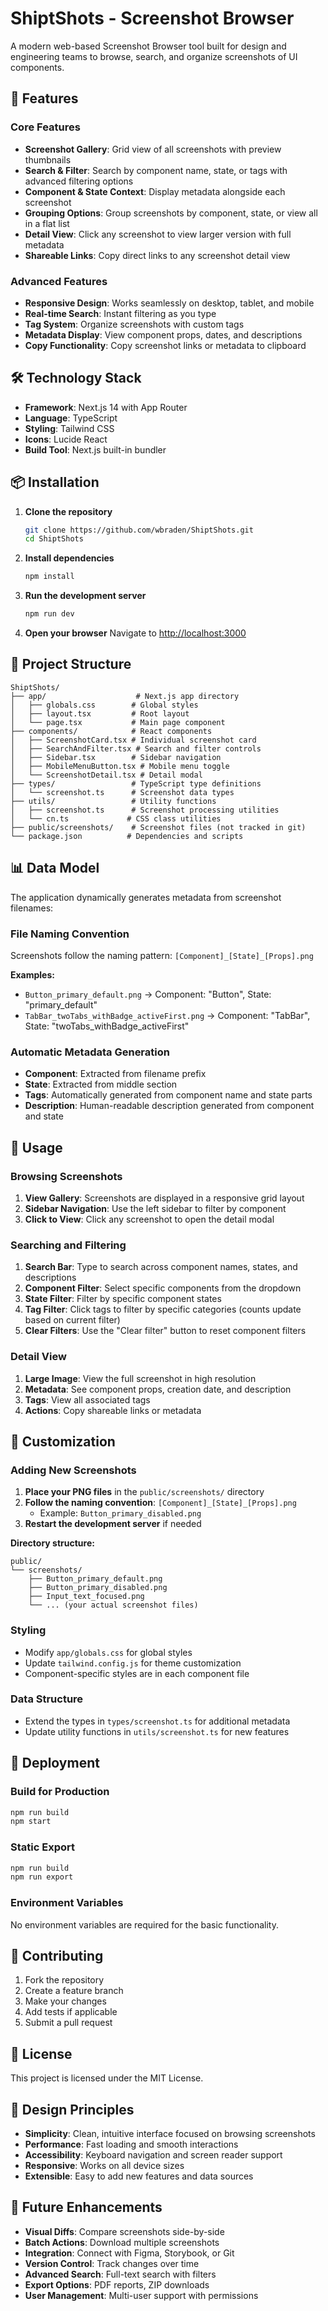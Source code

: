 # ShiptShots - Screenshot Browser

A modern web-based Screenshot Browser tool built for design and engineering teams to browse, search, and organize screenshots of UI components.

## 🚀 Features

### Core Features
- **Screenshot Gallery**: Grid view of all screenshots with preview thumbnails
- **Search & Filter**: Search by component name, state, or tags with advanced filtering options
- **Component & State Context**: Display metadata alongside each screenshot
- **Grouping Options**: Group screenshots by component, state, or view all in a flat list
- **Detail View**: Click any screenshot to view larger version with full metadata
- **Shareable Links**: Copy direct links to any screenshot detail view

### Advanced Features
- **Responsive Design**: Works seamlessly on desktop, tablet, and mobile
- **Real-time Search**: Instant filtering as you type
- **Tag System**: Organize screenshots with custom tags
- **Metadata Display**: View component props, dates, and descriptions
- **Copy Functionality**: Copy screenshot links or metadata to clipboard

## 🛠️ Technology Stack

- **Framework**: Next.js 14 with App Router
- **Language**: TypeScript
- **Styling**: Tailwind CSS
- **Icons**: Lucide React
- **Build Tool**: Next.js built-in bundler

## 📦 Installation

1. **Clone the repository**
   ```bash
   git clone https://github.com/wbraden/ShiptShots.git
   cd ShiptShots
   ```

2. **Install dependencies**
   ```bash
   npm install
   ```

3. **Run the development server**
   ```bash
   npm run dev
   ```

4. **Open your browser**
   Navigate to [http://localhost:3000](http://localhost:3000)

## 📁 Project Structure

```
ShiptShots/
├── app/                    # Next.js app directory
│   ├── globals.css        # Global styles
│   ├── layout.tsx         # Root layout
│   └── page.tsx           # Main page component
├── components/            # React components
│   ├── ScreenshotCard.tsx # Individual screenshot card
│   ├── SearchAndFilter.tsx # Search and filter controls
│   ├── Sidebar.tsx        # Sidebar navigation
│   ├── MobileMenuButton.tsx # Mobile menu toggle
│   └── ScreenshotDetail.tsx # Detail modal
├── types/                 # TypeScript type definitions
│   └── screenshot.ts      # Screenshot data types
├── utils/                 # Utility functions
│   ├── screenshot.ts      # Screenshot processing utilities
│   └── cn.ts             # CSS class utilities
├── public/screenshots/    # Screenshot files (not tracked in git)
└── package.json          # Dependencies and scripts
```

## 📊 Data Model

The application dynamically generates metadata from screenshot filenames:

### File Naming Convention
Screenshots follow the naming pattern: `[Component]_[State]_[Props].png`

**Examples:**
- `Button_primary_default.png` → Component: "Button", State: "primary_default"
- `TabBar_twoTabs_withBadge_activeFirst.png` → Component: "TabBar", State: "twoTabs_withBadge_activeFirst"

### Automatic Metadata Generation
- **Component**: Extracted from filename prefix
- **State**: Extracted from middle section
- **Tags**: Automatically generated from component name and state parts
- **Description**: Human-readable description generated from component and state

## 🎯 Usage

### Browsing Screenshots
1. **View Gallery**: Screenshots are displayed in a responsive grid layout
2. **Sidebar Navigation**: Use the left sidebar to filter by component
3. **Click to View**: Click any screenshot to open the detail modal

### Searching and Filtering
1. **Search Bar**: Type to search across component names, states, and descriptions
2. **Component Filter**: Select specific components from the dropdown
3. **State Filter**: Filter by specific component states
4. **Tag Filter**: Click tags to filter by specific categories (counts update based on current filter)
5. **Clear Filters**: Use the "Clear filter" button to reset component filters

### Detail View
1. **Large Image**: View the full screenshot in high resolution
2. **Metadata**: See component props, creation date, and description
3. **Tags**: View all associated tags
4. **Actions**: Copy shareable links or metadata

## 🔧 Customization

### Adding New Screenshots
1. **Place your PNG files** in the `public/screenshots/` directory
2. **Follow the naming convention**: `[Component]_[State]_[Props].png`
   - Example: `Button_primary_disabled.png`
3. **Restart the development server** if needed

**Directory structure:**
```
public/
└── screenshots/
    ├── Button_primary_default.png
    ├── Button_primary_disabled.png
    ├── Input_text_focused.png
    └── ... (your actual screenshot files)
```

### Styling
- Modify `app/globals.css` for global styles
- Update `tailwind.config.js` for theme customization
- Component-specific styles are in each component file

### Data Structure
- Extend the types in `types/screenshot.ts` for additional metadata
- Update utility functions in `utils/screenshot.ts` for new features

## 🚀 Deployment

### Build for Production
```bash
npm run build
npm start
```

### Static Export
```bash
npm run build
npm run export
```

### Environment Variables
No environment variables are required for the basic functionality.

## 🤝 Contributing

1. Fork the repository
2. Create a feature branch
3. Make your changes
4. Add tests if applicable
5. Submit a pull request

## 📝 License

This project is licensed under the MIT License.

## 🎨 Design Principles

- **Simplicity**: Clean, intuitive interface focused on browsing screenshots
- **Performance**: Fast loading and smooth interactions
- **Accessibility**: Keyboard navigation and screen reader support
- **Responsive**: Works on all device sizes
- **Extensible**: Easy to add new features and data sources

## 🔮 Future Enhancements

- **Visual Diffs**: Compare screenshots side-by-side
- **Batch Actions**: Download multiple screenshots
- **Integration**: Connect with Figma, Storybook, or Git
- **Version Control**: Track changes over time
- **Advanced Search**: Full-text search with filters
- **Export Options**: PDF reports, ZIP downloads
- **User Management**: Multi-user support with permissions
